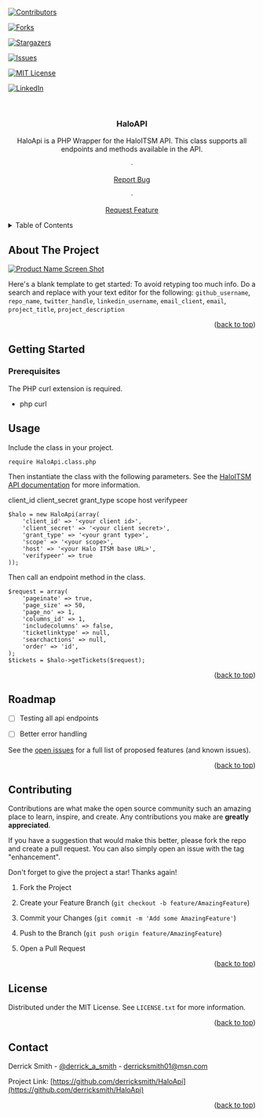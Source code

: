 <!-- Improved compatibility of back to top link: See: https://github.com/othneildrew/Best-README-Template/pull/73 -->

<a  name="readme-top"></a>

<!--

*** Thanks for checking out the Best-README-Template. If you have a suggestion

*** that would make this better, please fork the repo and create a pull request

*** or simply open an issue with the tag "enhancement".

*** Don't forget to give the project a star!

*** Thanks again! Now go create something AMAZING! :D

-->

  
  
  

<!-- PROJECT SHIELDS -->

<!--

*** I'm using markdown "reference style" links for readability.

*** Reference links are enclosed in brackets [ ] instead of parentheses ( ).

*** See the bottom of this document for the declaration of the reference variables

*** for contributors-url, forks-url, etc. This is an optional, concise syntax you may use.

*** https://www.markdownguide.org/basic-syntax/#reference-style-links

-->

<p align="center">

[![Contributors][contributors-shield]][contributors-url]

[![Forks][forks-shield]][forks-url]

[![Stargazers][stars-shield]][stars-url]

[![Issues][issues-shield]][issues-url]

[![MIT License][license-shield]][license-url]

[![LinkedIn][linkedin-shield]][linkedin-url]

</p>
  

<!-- PROJECT LOGO -->

<br  />

<div  align="center">


<h3  align="center">HaloAPI</h3>
  

<p  align="center">

HaloApi is a PHP Wrapper for the HaloITSM API.  This class supports all endpoints and methods available in the API.  


·

<a href="https://github.com/github_username/repo_name/issues">Report Bug</a>

·

<a href="https://github.com/github_username/repo_name/issues">Request Feature</a>

</p>

</div>

  
  
  

<!-- TABLE OF CONTENTS -->

<details>

<summary>Table of Contents</summary>

<ol>

<li>

<a  href="#about-the-project">About The Project</a>

</li>

<li>

<a  href="#getting-started">Getting Started</a>

<ul>

<li><a  href="#prerequisites">Prerequisites</a></li>

<li><a  href="#installation">Installation</a></li>

</ul>

</li>

<li><a href="#usage">Usage</a></li>

<li><a href="#roadmap">Roadmap</a></li>

<li><a href="#contributing">Contributing</a></li>

<li><a href="#license">License</a></li>

<li><a href="#contact">Contact</a></li>

</ol>

</details>

  
  
  

<!-- ABOUT THE PROJECT -->

## About The Project

  

[![Product Name Screen Shot][product-screenshot]](https://example.com)

  

Here's a blank template to get started: To avoid retyping too much info. Do a search and replace with your text editor for the following: `github_username`, `repo_name`, `twitter_handle`, `linkedin_username`, `email_client`, `email`, `project_title`, `project_description`

  

<p  align="right">(<a  href="#readme-top">back to top</a>)</p>



<!-- GETTING STARTED -->

## Getting Started

  





### Prerequisites

  

The PHP curl extension is required.

* php curl



  



<!-- USAGE EXAMPLES -->

## Usage

Include the class in your project.  

```
require HaloApi.class.php
```

Then instantiate the class with the following parameters.  See the [HaloITSM API documentation](https://halo.haloservicedesk.com/apidoc/info) for more information. 

client_id
client_secret
grant_type
scope
host
verifypeer

```
$halo = new HaloApi(array(
	'client_id' => '<your client id>', 
	'client_secret' => '<your client secret>', 
	'grant_type' => '<your grant type>',
	'scope' => '<your scope>',
	'host' => '<your Halo ITSM base URL>', 
	'verifypeer' => true
));	
```

Then call an endpoint method in the class.
```
$request = array(
	'pageinate' => true,
	'page_size' => 50,
	'page_no' => 1,
	'columns_id' => 1,
	'includecolumns' => false,
	'ticketlinktype' => null,
	'searchactions' => null,
	'order' => 'id',
);
$tickets = $halo->getTickets($request);
```

  

<p  align="right">(<a  href="#readme-top">back to top</a>)</p>

  
  
  

<!-- ROADMAP -->

## Roadmap

  

- [ ] Testing all api endpoints

- [ ] Better error handling



  

See the [open issues](https://github.com/derricksmith/HaloApi/issues) for a full list of proposed features (and known issues).

  

<p  align="right">(<a  href="#readme-top">back to top</a>)</p>

  
  
  

<!-- CONTRIBUTING -->

## Contributing

  

Contributions are what make the open source community such an amazing place to learn, inspire, and create. Any contributions you make are **greatly appreciated**.

  

If you have a suggestion that would make this better, please fork the repo and create a pull request. You can also simply open an issue with the tag "enhancement".

Don't forget to give the project a star! Thanks again!

  

1. Fork the Project

2. Create your Feature Branch (`git checkout -b feature/AmazingFeature`)

3. Commit your Changes (`git commit -m 'Add some AmazingFeature'`)

4. Push to the Branch (`git push origin feature/AmazingFeature`)

5. Open a Pull Request

  

<p  align="right">(<a  href="#readme-top">back to top</a>)</p>

  
  
  

<!-- LICENSE -->

## License

  

Distributed under the MIT License. See `LICENSE.txt` for more information.

  

<p  align="right">(<a  href="#readme-top">back to top</a>)</p>

  
  
  

<!-- CONTACT -->

## Contact

  

Derrick Smith - [@derrick_a_smith](https://twitter.com/derrick_a_smith) - derricksmith01@msn.com

  

Project Link: [https://github.com/derricksmith/HaloApi](https://github.com/derricksmith/HaloApi)

  

<p  align="right">(<a  href="#readme-top">back to top</a>)</p>

  
  
  

<!-- ACKNOWLEDGMENTS -->

<!-- ## Acknowledgments

  

* []()

* []()

* []()

  

<p  align="right">(<a  href="#readme-top">back to top</a>)</p> 

-->

  
  
  

<!-- MARKDOWN LINKS & IMAGES -->

<!-- https://www.markdownguide.org/basic-syntax/#reference-style-links -->
[contributors-shield]: https://img.shields.io/github/contributors/derricksmith/HaloApi.svg?style=for-the-badge
[contributors-url]: https://github.com/derricksmith/HaloApi/graphs/contributors
[forks-shield]: https://img.shields.io/github/forks/derricksmith/HaloApi.svg?style=for-the-badge
[forks-url]: https://github.com/derricksmith/HaloApi/network/members
[stars-shield]: https://img.shields.io/github/stars/derricksmith/HaloApi.svg?style=for-the-badge
[stars-url]: https://github.com/derricksmith/HaloApi/stargazers
[issues-shield]: https://img.shields.io/github/issues/derricksmith/HaloApi.svg?style=for-the-badge
[issues-url]: https://github.com/derricksmith/HaloApi/issues
[license-shield]: https://img.shields.io/github/license/derricksmith/HaloApi.svg?style=for-the-badge
[license-url]: https://github.com/derricksmith/HaloApi/blob/master/LICENSE.txt
[linkedin-shield]: https://img.shields.io/badge/-LinkedIn-black.svg?style=for-the-badge&logo=linkedin&colorB=555
[linkedin-url]: https://www.linkedin.com/in/derrick-smith-cissp-cism-9b355b56/
[product-screenshot]: images/screenshot.png
[Next.js]: https://img.shields.io/badge/next.js-000000?style=for-the-badge&logo=nextdotjs&logoColor=white
[Next-url]: https://nextjs.org/
[React.js]: https://img.shields.io/badge/React-20232A?style=for-the-badge&logo=react&logoColor=61DAFB
[React-url]: https://reactjs.org/
[Vue.js]: https://img.shields.io/badge/Vue.js-35495E?style=for-the-badge&logo=vuedotjs&logoColor=4FC08D
[Vue-url]: https://vuejs.org/
[Angular.io]: https://img.shields.io/badge/Angular-DD0031?style=for-the-badge&logo=angular&logoColor=white
[Angular-url]: https://angular.io/
[Svelte.dev]: https://img.shields.io/badge/Svelte-4A4A55?style=for-the-badge&logo=svelte&logoColor=FF3E00
[Svelte-url]: https://svelte.dev/
[Laravel.com]: https://img.shields.io/badge/Laravel-FF2D20?style=for-the-badge&logo=laravel&logoColor=white
[Laravel-url]: https://laravel.com
[Bootstrap.com]: https://img.shields.io/badge/Bootstrap-563D7C?style=for-the-badge&logo=bootstrap&logoColor=white
[Bootstrap-url]: https://getbootstrap.com
[JQuery.com]: https://img.shields.io/badge/jQuery-0769AD?style=for-the-badge&logo=jquery&logoColor=white
[JQuery-url]: https://jquery.com
